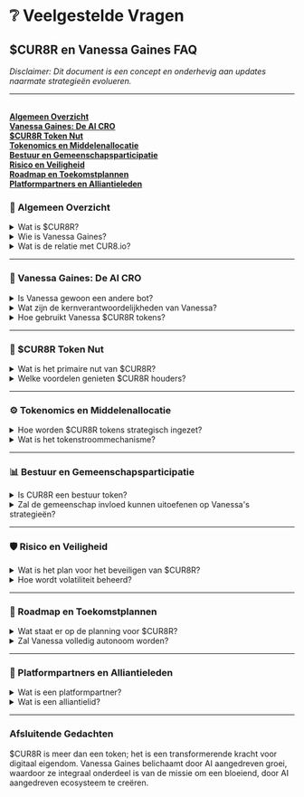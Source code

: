 # ❔ Veelgestelde Vragen

## $CUR8R en Vanessa Gaines FAQ

_Disclaimer: Dit document is een concept en onderhevig aan updates naarmate strategieën evolueren._

***

\
[**Algemeen Overzicht**](faqs.md#general-overview)\
[**Vanessa Gaines: De AI CRO**](faqs.md#vanessa-gaines-the-ai-cro)\
[**$CUR8R Token Nut**](faqs.md#usdcur8r-token-utility)\
[**Tokenomics en Middelenallocatie**](faqs.md#tokenomics-and-resource-allocation)\
[**Bestuur en Gemeenschapsparticipatie**](faqs.md#governance-and-community-participation)\
[**Risico en Veiligheid**](faqs.md#risk-and-security)\
[**Roadmap en Toekomstplannen**](faqs.md#roadmap-and-future-plans)\
[**Platformpartners en Alliantieleden**](faqs.md#platform-partners-and-alliance-members)

### 🚀 Algemeen Overzicht

<details>

<summary>Wat is $CUR8R?</summary>

$CUR8R is een utility token dat loyaliteit, groei en inkomsten stimuleert binnen de economie van digitale producten. Het ondersteunt AI-gedreven verkoop- en marketingcampagnes in categorieën zoals Gaming, Kunst, Muziek, Verzamelobjecten en Evenementen.

</details>

<details>

<summary>Wie is Vanessa Gaines?</summary>

Vanessa Gaines is een door AI aangedreven Chief Revenue Officer (CRO). Ze leidt de toewijzing van $CUR8R tokens om verkoop en marketing voor partnerplatforms en alliantieleden te stimuleren via autonome agente AI-systemen, menselijke KOLs en digitale marketingbureaus.

</details>

<details>

<summary>Wat is de relatie met CUR8.io?</summary>

CUR8.io is een partnerplatform van CUR8R, dat de ontdekking, het beheer en de monetisatie van digitale producten en culturele activa mogelijk maakt. Als onderdeel van zijn partnerschap heeft CUR8.io zich ertoe verbonden om 20% van alle netto platformverkopen om te zetten in $CUR8R. Deze fondsen worden vervolgens toegewezen aan het budgettaire portemonnee van Vanessa Gaines voor strategische inzet.

</details>

***

### 🧠 Vanessa Gaines: De AI CRO

<details>

<summary>Is Vanessa gewoon een andere bot?</summary>

Nee, Vanessa is de coördinator van een geavanceerd netwerk van AI-agenten die in staat zijn tot autonome besluitvorming, real-time middelenallocatie en vlootorkestratie om de groei van de digitale economie en het nut van $CUR8R te maximaliseren.

</details>

<details>

<summary>Wat zijn de kernverantwoordelijkheden van Vanessa?</summary>

* Verkoopoptimalisatie: Stimuleert adoptie en inkomsten binnen het ecosysteem van digitale producten.
* Coördinatie van AI-agenten: Overziet een netwerk van gespecialiseerde AI-agenten voor promotie, betrokkenheid en conversie.
* Middelenallocatie: Beheert dynamisch de budgettoewijzingen van $CUR8R tokens voor een hoge ROI.
* Trendanalyse: Identificeert opkomende kansen in meerdere sectoren.

</details>

<details>

<summary>Hoe gebruikt Vanessa $CUR8R tokens?</summary>

Vanessa zet $CUR8R in om:

* Marketingcampagnes te financieren.
* AI-agentnetwerken uit te breiden en te trainen.
* Gemeenschapsparticipatie te stimuleren.
* Prestaties te analyseren om strategieën te verfijnen.

</details>

***

### 💼 $CUR8R Token Nut

<details>

<summary>Wat is het primaire nut van $CUR8R?</summary>

$CUR8R dient als de ruggengraat van een door AI aangedreven groei-ecosysteem, waarmee:

* Inkomstengroei: AI-gedreven campagnes worden gestimuleerd.
* Gemeenschapsbeloningen: Creëert prikkels voor makers, verzamelaars en belanghebbenden.
* Bestuur: Stelt tokenhouders in staat om te stemmen over platforminitiatieven.
* Beloningen voor Houders: Biedt voordelen en kortingen zoals aangeboden door platformpartners.

</details>

<details>

<summary>Welke voordelen genieten $CUR8R houders?</summary>

* Bestuursrechten: Beïnvloeden van belangrijke strategische beslissingen.
* Platformbeloningen: Toegang tot exclusieve functies en voordelen met alliantieleden en platformpartners.
* Groeiparticipatie: Delen in het succes van door het ecosysteem gedreven uitbreiding.

</details>

***

### ⚙️ Tokenomics en Middelenallocatie

<details>

<summary>Hoe worden $CUR8R tokens strategisch ingezet?</summary>

Verwacht wordt dat $CUR8R tokens aanvankelijk als volgt worden ingezet:

* Campagnes specifiek voor verticale markten: 50%
* Training en opschaling van AI-agenten: 20%
* Gemeenschapsbeloningen en betrokkenheid: 15%
* Operationele reserves: 10%
* Bestuur en audits: 5%

</details>

<details>

<summary>Wat is het tokenstroommechanisme?</summary>

Platformpartners dragen $CUR8R bij aan Vanessa, die vervolgens wordt gebruikt om verkoopcampagnes, makersstimulansen en operationele kosten te financieren. Deze cyclus ondersteunt groei in digitale producten en breidt de tokenverdeling uit over een bloeiend ecosysteem.

</details>

***

### 📊 Bestuur en Gemeenschapsparticipatie

<details>

<summary>Is CUR8R een bestuur token?</summary>

Ja, $CUR8R evolueert als een bestuur token om houders te machtigen bij beslissingen rond budgettoewijzing, platformuitbreiding en prioritering van campagnes.

</details>

<details>

<summary>Zal de gemeenschap invloed kunnen uitoefenen op Vanessa's strategieën?</summary>

Ja, DAO-structuren die worden ontwikkeld, zullen gemeenschapsvoorstellen mogelijk maken en houders toestaan om te stemmen over belangrijke beslissingen. Vanessa integreert deze inzichten tijdens het optimaliseren van haar strategieën.

</details>

***

### 🛡️ Risico en Veiligheid

<details>

<summary>Wat is het plan voor het beveiligen van $CUR8R?</summary>

* Smart Contract Audits: Regelmatige evaluaties zorgen voor de integriteit van tokens en protocollen.
* Openbare Dashboards: Transparante rapportage over Vanessa's beslissingen en prestaties.
* DAO Toezicht: Tokenhouders handhaven verantwoordelijkheid door middel van bestuursstemmen.

</details>

<details>

<summary>Hoe wordt volatiliteit beheerd?</summary>

Vanessa herverdeelt fondsen dynamisch om marktrisico's te beperken en ROI te maximaliseren tijdens campagnes.

</details>

***

### 📅 Roadmap en Toekomstplannen

<details>

<summary>Wat staat er op de planning voor $CUR8R?</summary>

De roadmap van $CUR8R omvat mijlpalen gericht op het uitbreiden van tokennut, het verbeteren van de capaciteiten van AI-agenten en het mogelijk maken van door de gemeenschap aangedreven bestuur. Raadpleeg de $CUR8R whitepaper voor de bijgewerkte roadmap en tijdlijnen.

</details>

<details>

<summary>Zal Vanessa volledig autonoom worden?</summary>

In Fase 3 is het gepland dat Vanessa volledige autonomie bereikt, beheerd door DAO-toezicht om verantwoordelijkheid te waarborgen.

</details>

***

### 🤝 Platformpartners en Alliantieleden

<details>

<summary>Wat is een platformpartner?</summary>

Platformpartners zijn entiteiten die samenwerken met CUR8R om diensten te bieden, groei te stimuleren en synergieën binnen het ecosysteem te creëren. Ze zijn essentieel voor het uitbreiden van het bereik en de waarde van CUR8R in verschillende categorieën van digitale producten.

</details>

<details>

<summary>Wat is een alliantielid?</summary>

Elk project, individu of platform dat deelneemt aan het CUR8R-ecosysteem wordt beschouwd als een alliantielid. Alliantieleden kunnen naar eigen goeddunken sociale en commerciële activiteiten evangeliseren en aanmoedigen die gericht zijn op andere alliantieleden.

</details>

***

### Afsluitende Gedachten

$CUR8R is meer dan een token; het is een transformerende kracht voor digitaal eigendom. Vanessa Gaines belichaamt door AI aangedreven groei, waardoor ze integraal onderdeel is van de missie om een bloeiend, door AI aangedreven ecosysteem te creëren.